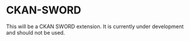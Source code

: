 CKAN-SWORD
==========

This will be a CKAN SWORD extension.
It is currently under development and should not be used.